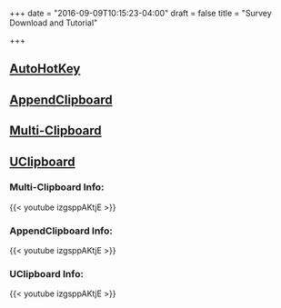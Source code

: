 +++
date = "2016-09-09T10:15:23-04:00"
draft = false
title = "Survey Download and Tutorial"

+++

## [AutoHotKey](autohotkey.com)
## [AppendClipboard](autohotkey.com)
## [Multi-Clipboard](autohotkey.com)
## [UClipboard](autohotkey.com)
### Multi-Clipboard Info:
{{< youtube izgsppAKtjE >}}
### AppendClipboard Info:
{{< youtube izgsppAKtjE >}}
### UClipboard Info:
{{< youtube izgsppAKtjE >}}
